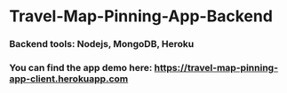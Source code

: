 # Travel-Map-Pinning-App-Backend

### Backend tools: Nodejs, MongoDB, Heroku

### You can find the app demo here: https://travel-map-pinning-app-client.herokuapp.com
